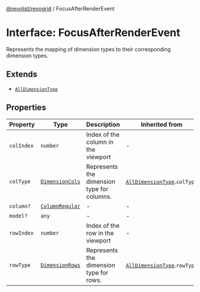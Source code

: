 [@revolist/revogrid](README.md) / FocusAfterRenderEvent

# Interface: FocusAfterRenderEvent

Represents the mapping of dimension types to their corresponding dimension types.

## Extends

- [`AllDimensionType`](Interface.AllDimensionType.md)

## Properties

| Property | Type | Description | Inherited from | Defined in |
| ------ | ------ | ------ | ------ | ------ |
| `colIndex` | `number` | Index of the column in the viewport | - | [src/types/interfaces.ts:772](https://github.com/revolist/revogrid/blob/7441a116e7c14801fe05f009e2206ea7b70630f5/src/types/interfaces.ts#L772) |
| `colType` | [`DimensionCols`](TypeAlias.DimensionCols.md) | Represents the dimension type for columns. | [`AllDimensionType`](Interface.AllDimensionType.md).`colType` | [src/types/interfaces.ts:737](https://github.com/revolist/revogrid/blob/7441a116e7c14801fe05f009e2206ea7b70630f5/src/types/interfaces.ts#L737) |
| `column?` | [`ColumnRegular`](Interface.ColumnRegular.md) | - | - | [src/types/interfaces.ts:764](https://github.com/revolist/revogrid/blob/7441a116e7c14801fe05f009e2206ea7b70630f5/src/types/interfaces.ts#L764) |
| `model?` | `any` | - | - | [src/types/interfaces.ts:763](https://github.com/revolist/revogrid/blob/7441a116e7c14801fe05f009e2206ea7b70630f5/src/types/interfaces.ts#L763) |
| `rowIndex` | `number` | Index of the row in the viewport | - | [src/types/interfaces.ts:768](https://github.com/revolist/revogrid/blob/7441a116e7c14801fe05f009e2206ea7b70630f5/src/types/interfaces.ts#L768) |
| `rowType` | [`DimensionRows`](TypeAlias.DimensionRows.md) | Represents the dimension type for rows. | [`AllDimensionType`](Interface.AllDimensionType.md).`rowType` | [src/types/interfaces.ts:732](https://github.com/revolist/revogrid/blob/7441a116e7c14801fe05f009e2206ea7b70630f5/src/types/interfaces.ts#L732) |
